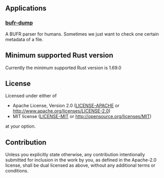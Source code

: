 
## Applications

### [bufr-dump](https://crates.io/crates/bufr-dump)

A BUFR parser for humans. Sometimes we just want to check one certain metadata
of a file.

## Minimum supported Rust version

Currently the minimum supported Rust version is 1.69.0

## License

Licensed under either of

 * Apache License, Version 2.0
   ([LICENSE-APACHE](LICENSE-APACHE) or http://www.apache.org/licenses/LICENSE-2.0)
 * MIT license
   ([LICENSE-MIT](LICENSE-MIT) or http://opensource.org/licenses/MIT)

at your option.

## Contribution

Unless you explicitly state otherwise, any contribution intentionally submitted
for inclusion in the work by you, as defined in the Apache-2.0 license, shall be
dual licensed as above, without any additional terms or conditions.
